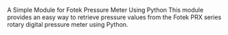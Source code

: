 A Simple Module for Fotek Pressure Meter Using Python
This module provides an easy way to retrieve pressure values from the Fotek PRX series rotary digital pressure meter using Python.
